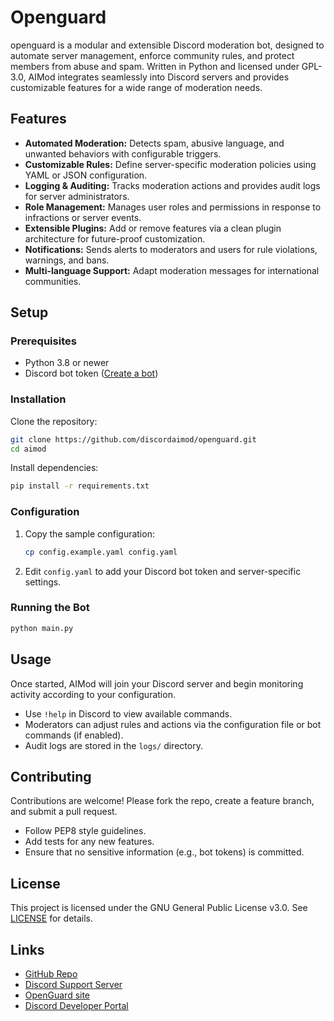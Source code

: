 # Openguard

openguard is a modular and extensible Discord moderation bot, designed to automate server management, enforce community rules, and protect members from abuse and spam. Written in Python and licensed under GPL-3.0, AIMod integrates seamlessly into Discord servers and provides customizable features for a wide range of moderation needs.

## Features

- **Automated Moderation:** Detects spam, abusive language, and unwanted behaviors with configurable triggers.
- **Customizable Rules:** Define server-specific moderation policies using YAML or JSON configuration.
- **Logging & Auditing:** Tracks moderation actions and provides audit logs for server administrators.
- **Role Management:** Manages user roles and permissions in response to infractions or server events.
- **Extensible Plugins:** Add or remove features via a clean plugin architecture for future-proof customization.
- **Notifications:** Sends alerts to moderators and users for rule violations, warnings, and bans.
- **Multi-language Support:** Adapt moderation messages for international communities.

## Setup

### Prerequisites

- Python 3.8 or newer
- Discord bot token ([Create a bot](https://discord.com/developers/applications))

### Installation

Clone the repository:
```sh
git clone https://github.com/discordaimod/openguard.git
cd aimod
```

Install dependencies:
```sh
pip install -r requirements.txt
```

### Configuration

1. Copy the sample configuration:
    ```sh
    cp config.example.yaml config.yaml
    ```
2. Edit `config.yaml` to add your Discord bot token and server-specific settings.

### Running the Bot

```sh
python main.py
```

## Usage

Once started, AIMod will join your Discord server and begin monitoring activity according to your configuration.

- Use `!help` in Discord to view available commands.
- Moderators can adjust rules and actions via the configuration file or bot commands (if enabled).
- Audit logs are stored in the `logs/` directory.

## Contributing

Contributions are welcome! Please fork the repo, create a feature branch, and submit a pull request.

- Follow PEP8 style guidelines.
- Add tests for any new features.
- Ensure that no sensitive information (e.g., bot tokens) is committed.

## License

This project is licensed under the GNU General Public License v3.0. See [LICENSE](LICENSE) for details.

## Links

- [GitHub Repo](https://github.com/discordaimod/aimod)
- [Discord Support Server](https://discord.gg/SBCzKepBWF)
- [OpenGuard site](https://openguard.lol)
- [Discord Developer Portal](https://discord.com/developers/applications)
